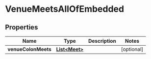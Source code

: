 

# VenueMeetsAllOfEmbedded


## Properties

| Name | Type | Description | Notes |
|------------ | ------------- | ------------- | -------------|
|**venueColonMeets** | [**List&lt;Meet&gt;**](Meet.md) |  |  [optional] |



